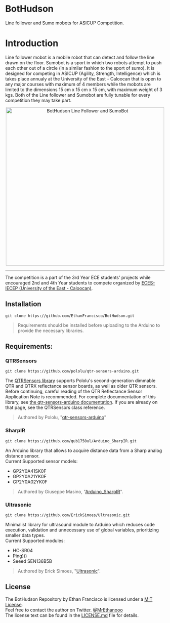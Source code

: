 # BotHudson

Line follower and Sumo mobots for ASICUP Competition.

# Introduction
Line follower mobot is a mobile robot that can detect and follow the line drawn on the floor. Sumobot is a sport in which two robots attempt to push each other out of a circle (in a similar fashion to the sport of sumo). It is designed for competing in ASICUP (Agility, Strength, Intelligence) which is takes place annualy at the University of the East - Caloocan that is open to any major courses with maximum of 4 members while the mobots are limited to the dimensions 15 cm x 15 cm x 15 cm, with maximum weight of 3 kgs. Both of the Line follower and Sumobot are fully tunable for every competition they may take part.

<p align="center">
<img src="https://user-images.githubusercontent.com/69707914/235178001-e73297c8-888e-413a-9ebc-ebc72bcb7b5f.png" alt="BotHudson Line Follower and SumoBot" width="500">
</p>

---

The competition is a part of the 3rd Year ECE students' projects while encouraged 2nd and 4th Year students to compete organized by [ECES-IECEP (University of the East - Caloocan)](https://www.facebook.com/eces.iecep/).

## Installation
```
git clone https://github.com/EthanFrancisco/BotHudson.git
```

> Requirements should be installed before uploading to the Arduino to provide the necessary libraries.

## Requirements:

### QTRSensors
```
git clone https://github.com/pololu/qtr-sensors-arduino.git
```
The [QTRSensors library](https://github.com/pololu/qtr-sensors-arduino) supports Pololu's second-generation dimmable QTR and QTRX reflectance sensor boards, as well as older QTR sensors. Before continuing, careful reading of the QTR Reflectance Sensor Application Note is recommended. For complete documnentation of this library, see [the qtr-sensors-arduino documentation](https://pololu.github.io/qtr-sensors-arduino/). If you are already on that page, see the QTRSensors class reference.
> Authored by Pololu, "[qtr-sensors-arduino](https://github.com/pololu/qtr-sensors-arduino)"

### SharpIR
```
git clone https://github.com/qub1750ul/Arduino_SharpIR.git
```
An Arduino library that allows to acquire distance data from a Sharp analog distance sensor.\
Current Supported sensor models:
- GP2Y0A41SK0F
- GP2Y0A21YK0F
- GP2Y0A02YK0F
> Authored by Giuseppe Masino, "[Arduino_SharpIR](https://github.com/qub1750ul/Arduino_SharpIR)".

### Ultrasonic
```
git clone https://github.com/ErickSimoes/Ultrasonic.git
```
Minimalist library for ultrasound module to Arduino which reduces code execution, validation and unnecessary use of global variables, prioritizing smaller data types.\
Current Supported modules:
- HC-SR04
- Ping)))
- Seeed SEN136B5B
> Authored by Erick Simoes, "[Ultrasonic](https://github.com/ErickSimoes/Ultrasonic)".

## License
The BotHudson Repository by Ethan Francisco is licensed under a [MIT License](https://opensource.org/license/mit/).\
Feel free to contact the author on Twitter. [@MrEthanooo](https://twitter.com/MrEthanooo)\
The license text can be found in the [LICENSE.md](https://github.com/EthanFrancisco/BotHudson/blob/main/LICENSE) file for details.
